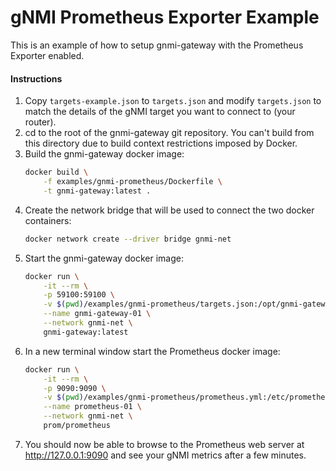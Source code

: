# gNMI Prometheus Exporter Example

This is an example of how to setup gnmi-gateway with the Prometheus Exporter
 enabled.

#### Instructions

1.  Copy `targets-example.json` to `targets.json` and modify `targets.json` to match the
    details of the gNMI target you want to connect to (your router).
2.  cd to the root of the gnmi-gateway git repository. You can't build from this directory
    due to build context restrictions imposed by Docker.
3.  Build the gnmi-gateway docker image:
    ```bash
    docker build \
        -f examples/gnmi-prometheus/Dockerfile \
        -t gnmi-gateway:latest .
    ```
4. Create the network bridge that will be used to connect the two docker containers:
    ```bash
    docker network create --driver bridge gnmi-net
    ```
4.  Start the gnmi-gateway docker image:
    ```bash
    docker run \
        -it --rm \
        -p 59100:59100 \
        -v $(pwd)/examples/gnmi-prometheus/targets.json:/opt/gnmi-gateway/targets.json \
        --name gnmi-gateway-01 \
        --network gnmi-net \
        gnmi-gateway:latest
    ```
5.  In a new terminal window start the Prometheus docker image: 
    ```bash
    docker run \
        -it --rm \
        -p 9090:9090 \
        -v $(pwd)/examples/gnmi-prometheus/prometheus.yml:/etc/prometheus/prometheus.yml \
        --name prometheus-01 \
        --network gnmi-net \
        prom/prometheus
    ```
6.  You should now be able to browse to the Prometheus web server at 
    http://127.0.0.1:9090 and see your gNMI metrics after a few minutes.
